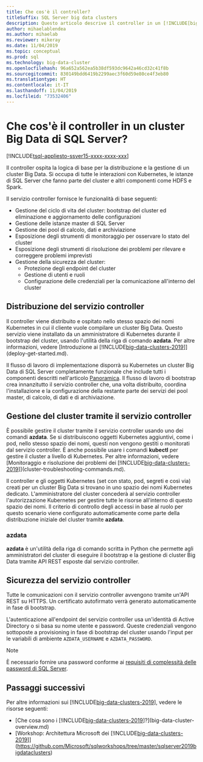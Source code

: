 ```yaml
---
title: Che cos'è il controller?
titleSuffix: SQL Server big data clusters
description: Questo articolo descrive il controller in un [!INCLUDE[big-data-clusters-2019](../includes/ssbigdataclusters-ver15.md)].
author: mihaelablendea
ms.author: mihaelab
ms.reviewer: mikeray
ms.date: 11/04/2019
ms.topic: conceptual
ms.prod: sql
ms.technology: big-data-cluster
ms.openlocfilehash: 96a652a562ea5b38df593dc9642a46cd32c41f8b
ms.sourcegitcommit: 830149bdd6419b2299aec3f60d59e80ce4f3eb80
ms.translationtype: HT
ms.contentlocale: it-IT
ms.lasthandoff: 11/04/2019
ms.locfileid: "73532406"
---
```

# <a name="what-is-the-controller-on-a-sql-server-big-data-cluster"></a>Che cos'è il controller in un cluster Big Data di SQL Server?

[!INCLUDE[tsql-appliesto-ssver15-xxxx-xxxx-xxx](../includes/tsql-appliesto-ssver15-xxxx-xxxx-xxx.md)]

Il controller ospita la logica di base per la distribuzione e la gestione di un cluster Big Data. Si occupa di tutte le interazioni con Kubernetes, le istanze di SQL Server che fanno parte del cluster e altri componenti come HDFS e Spark.

Il servizio controller fornisce le funzionalità di base seguenti:

- Gestione del ciclo di vita del cluster: bootstrap del cluster ed eliminazione e aggiornamento delle configurazioni
- Gestione delle istanze master di SQL Server
- Gestione dei pool di calcolo, dati e archiviazione
- Esposizione degli strumenti di monitoraggio per osservare lo stato del cluster
- Esposizione degli strumenti di risoluzione dei problemi per rilevare e correggere problemi imprevisti
- Gestione della sicurezza del cluster:
  - Protezione degli endpoint del cluster
  - Gestione di utenti e ruoli
  - Configurazione delle credenziali per la comunicazione all'interno del cluster

## <a name="deploying-the-controller-service"></a>Distribuzione del servizio controller

Il controller viene distribuito e ospitato nello stesso spazio dei nomi Kubernetes in cui il cliente vuole compilare un cluster Big Data. Questo servizio viene installato da un amministratore di Kubernetes durante il bootstrap del cluster, usando l'utilità della riga di comando **azdata**. Per altre informazioni, vedere [Introduzione ai [!INCLUDE[big-data-clusters-2019](../includes/ssbigdataclusters-ss-nover.md)]](deploy-get-started.md).

Il flusso di lavoro di implementazione disporrà su Kubernetes un cluster Big Data di SQL Server completamente funzionale che include tutti i componenti descritti nell'articolo [Panoramica](big-data-cluster-overview.md). Il flusso di lavoro di bootstrap crea innanzitutto il servizio controller che, una volta distribuito, coordina l'installazione e la configurazione della restante parte dei servizi dei pool master, di calcolo, di dati e di archiviazione.

## <a name="managing-the-cluster-through-the-controller-service"></a>Gestione del cluster tramite il servizio controller

È possibile gestire il cluster tramite il servizio controller usando uno dei comandi **azdata**. Se si distribuiscono oggetti Kubernetes aggiuntivi, come i pod, nello stesso spazio dei nomi, questi non vengono gestiti o monitorati dal servizio controller. È anche possibile usare i comandi **kubectl** per gestire il cluster a livello di Kubernetes. Per altre informazioni, vedere [Monitoraggio e risoluzione dei problemi dei [!INCLUDE[big-data-clusters-2019](../includes/ssbigdataclusters-ss-nover.md)]](cluster-troubleshooting-commands.md).

Il controller e gli oggetti Kubernetes (set con stato, pod, segreti e così via) creati per un cluster Big Data si trovano in uno spazio dei nomi Kubernetes dedicato. L'amministratore del cluster concederà al servizio controller l'autorizzazione Kubernetes per gestire tutte le risorse all'interno di questo spazio dei nomi.  Il criterio di controllo degli accessi in base al ruolo per questo scenario viene configurato automaticamente come parte della distribuzione iniziale del cluster tramite **azdata**.

### <a name="azdata"></a>azdata

**azdata** è un'utilità della riga di comando scritta in Python che permette agli amministratori del cluster di eseguire il bootstrap e la gestione di cluster Big Data tramite API REST esposte dal servizio controller.

## <a name="controller-service-security"></a>Sicurezza del servizio controller

Tutte le comunicazioni con il servizio controller avvengono tramite un'API REST su HTTPS. Un certificato autofirmato verrà generato automaticamente in fase di bootstrap. 

L'autenticazione all'endpoint del servizio controller usa un'identità di Active Directory o si basa su nome utente e password. Queste credenziali vengono sottoposte a provisioning in fase di bootstrap del cluster usando l'input per le variabili di ambiente `AZDATA_USERNAME` e `AZDATA_PASSWORD`.

> [!NOTE]
> È necessario fornire una password conforme ai [requisiti di complessità delle password di SQL Server](https://docs.microsoft.com/sql/relational-databases/security/password-policy?view=sql-server-2017).

## <a name="next-steps"></a>Passaggi successivi

Per altre informazioni sui [!INCLUDE[big-data-clusters-2019](../includes/ssbigdataclusters-ss-nover.md)], vedere le risorse seguenti:

- [Che cosa sono i [!INCLUDE[big-data-clusters-2019](../includes/ssbigdataclusters-ver15.md)]?](big-data-cluster-overview.md)
- [Workshop: Architettura Microsoft dei [!INCLUDE[big-data-clusters-2019](../includes/ssbigdataclusters-ss-nover.md)]](https://github.com/Microsoft/sqlworkshops/tree/master/sqlserver2019bigdataclusters)
